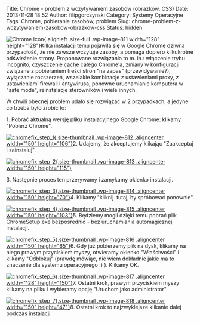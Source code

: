 Title: Chrome - problem z wczytywaniem zasobów (obrazków, CSS)
Date: 2013-11-28 18:52
Author: filipgorczynski
Category: Systemy Operacyjne
Tags: Chrome, pobieranie zasobów, problem
Slug: chrome-problem-z-wczytywaniem-zasobow-obrazkow-css
Status: hidden

![Chrome Icon](http://filipgorczynski.files.wordpress.com/2013/11/chrome-icon.jpg){.alignleft .size-full .wp-image-811 width="128" height="128"}Kilka instalacji temu pojawiła się w Google Chrome dziwna przypadłość, że nie zawsze wczytuje zasoby, a pomaga dopiero kilkukrotne odświeżenie strony. Proponowane rozwiązania to m. in.: włączenie trybu incognito, czyszczenie cache całego Chrome'a, zmiany w konfiguracji związane z pobieraniem treści stron "na zapas" (przewidywanie?), wyłączanie rozszerzeń, wszelakie kombinacje z ustawieniami proxy, z ustawieniami firewall i antywirusa, ponowne uruchamianie komputera w "safe mode", reinstalacje sterowników i wiele innych.

W chwili obecnej problem udało się rozwiązać w 2 przypadkach, a jedyne co trzeba było zrobić to:

1\. Pobrać aktualną wersję pliku instalacyjnego Google Chrome: klikamy "Pobierz Chrome".

[![chromefix\_step\_1](http://filipgorczynski.files.wordpress.com/2013/11/chromefix_step_1.png?w=150){.size-thumbnail .wp-image-812 .aligncenter width="150" height="106"}](http://filipgorczynski.files.wordpress.com/2013/11/chromefix_step_1.png)2. Udajemy, że akceptujemy klikając "Zaakceptuj i zainstaluj".

[![chromefix\_step\_2](http://filipgorczynski.files.wordpress.com/2013/11/chromefix_step_2.png?w=150){.size-thumbnail .wp-image-813 .aligncenter width="150" height="115"}](http://filipgorczynski.files.wordpress.com/2013/11/chromefix_step_2.png)

3\. Następnie proces ten przerywamy i zamykamy okienko instalacji.

[![chromefix\_step\_3](http://filipgorczynski.files.wordpress.com/2013/11/chromefix_step_3.png?w=150){.size-thumbnail .wp-image-814 .aligncenter width="150" height="70"}](http://filipgorczynski.files.wordpress.com/2013/11/chromefix_step_3.png)4. Klikamy "kliknij  tutaj, by spróbować ponownie".

[![chromefix\_step\_4](http://filipgorczynski.files.wordpress.com/2013/11/chromefix_step_4.png?w=150){.size-thumbnail .wp-image-815 .aligncenter width="150" height="103"}](http://filipgorczynski.files.wordpress.com/2013/11/chromefix_step_4.png)5. Będziemy mogli dzięki temu pobrać plik ChromeSetup.exe bezpośrednio - bez uruchamiania automagicznej instalacji.

[![chromefix\_step\_5](http://filipgorczynski.files.wordpress.com/2013/11/chromefix_step_5.png?w=150){.size-thumbnail .wp-image-816 .aligncenter width="150" height="65"}](http://filipgorczynski.files.wordpress.com/2013/11/chromefix_step_5.png)6. Gdy już pobierzemy plik na dysk, klikamy na niego prawym przyciskiem myszy, otwieramy okienko "Właściwości" i klikamy "Odblokuj" (prawdę mówiąc, nie wiem dokładnie jakie ma to znaczenie dla systemu operacyjnego :) ). Klikamy OK.

[![chromefix\_step\_6](http://filipgorczynski.files.wordpress.com/2013/11/chromefix_step_6.png?w=128){.size-thumbnail .wp-image-817 .aligncenter width="128" height="150"}](http://filipgorczynski.files.wordpress.com/2013/11/chromefix_step_6.png)7. Ostatni krok, prawym przyciskiem myszy klikamy na pliku i wybieramy opcję "Uruchom jako administrator".

[![chromefix\_step\_7](http://filipgorczynski.files.wordpress.com/2013/11/chromefix_step_7.png?w=150){.size-thumbnail .wp-image-818 .aligncenter width="150" height="47"}](http://filipgorczynski.files.wordpress.com/2013/11/chromefix_step_7.png)8. Ostatni krok to najzwyklejsze klikanie dalej podczas instalacji.
